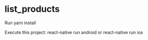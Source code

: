 # list_products

Run yarn install

Execute this project: react-native run android or react-native run ios 
